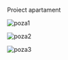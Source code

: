 Proiect apartament

![poza1](https://github.com/tetyzoTodor/x3d/blob/master/Ut%20Todor%20Sabin/Proiect%20Apartament%203D/plan%20apartament%20vs0%201.jpg?raw=true)

![poza2](https://github.com/tetyzoTodor/x3d/blob/master/Ut%20Todor%20Sabin/Proiect%20Apartament%203D/plan%20apartament%20vs%2003.png?raw=true)

![poza3](https://github.com/tetyzoTodor/x3d/blob/master/Ut%20Todor%20Sabin/Proiect%20Apartament%203D/Plan%20apartament%20vs04.jpg?raw=true)

